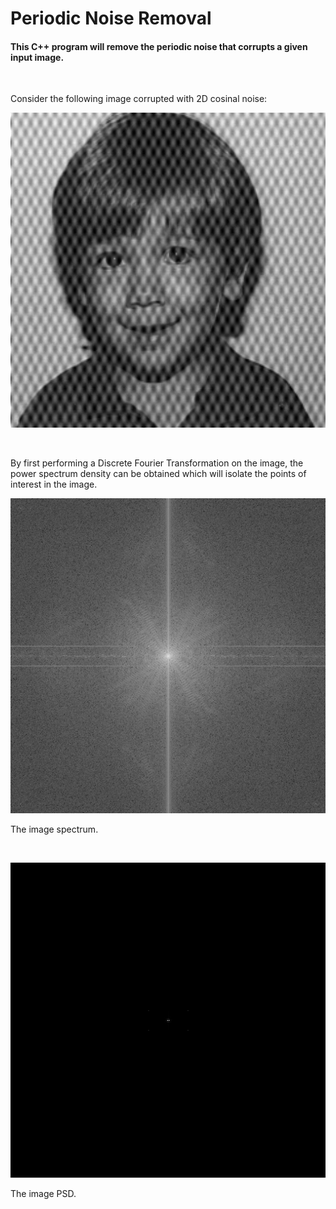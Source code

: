 # Periodic Noise Removal

#### This C++ program will remove the periodic noise that corrupts a given input image.
<br />

Consider the following image corrupted with 2D cosinal noise:

![boy_noisy.png](https://github.com/brandonmain/Image-Processing/blob/master/Frequency-Filtering/periodic-noise-removal/images/boy_noisy.png)

<br />

By first performing a Discrete Fourier Transformation on the image, the power spectrum density can be obtained which will isolate the points of interest in the image.

![boy_spec.png](https://github.com/brandonmain/Image-Processing/blob/master/Frequency-Filtering/periodic-noise-removal/images/boy_spec.png)

The image spectrum.

<br/>

![PSD.png](https://github.com/brandonmain/Image-Processing/blob/master/Frequency-Filtering/periodic-noise-removal/images/PSD.png)

The image PSD.
